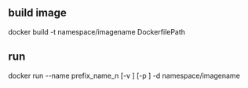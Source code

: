 build image
-------
docker build -t namespace/imagename DockerfilePath

run
------
docker run --name prefix_name_n [-v ] [-p ] -d namespace/imagename
